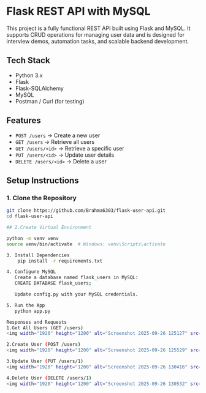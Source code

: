 #  Flask REST API with MySQL

This project is a fully functional REST API built using Flask and MySQL. It supports CRUD operations for managing user data and is designed for interview demos, automation tasks, and scalable backend development.

##  Tech Stack
- Python 3.x
- Flask
- Flask-SQLAlchemy
- MySQL
- Postman / Curl (for testing)

##  Features
- `POST /users` → Create a new user
- `GET /users` → Retrieve all users
- `GET /users/<id>` → Retrieve a specific user
- `PUT /users/<id>` → Update user details
- `DELETE /users/<id>` → Delete a user

## Setup Instructions

### 1. Clone the Repository
```bash
git clone https://github.com/Brahma6303/flask-user-api.git
cd flask-user-api

## 2.Create Virtual Environment

python -m venv venv
source venv/bin/activate  # Windows: venv\Scripts\activate

3. Install Dependencies
    pip install -r requirements.txt

4. Configure MySQL
   Create a database named flask_users in MySQL:
   CREATE DATABASE flask_users;

   Update config.py with your MySQL credentials.

5. Run the App
   python app.py

Responses and Requests
1.Get All Users (GET /users)
<img width="1920" height="1200" alt="Screenshot 2025-09-26 125127" src="https://github.com/user-attachments/assets/51d40578-0df7-4ed2-bf91-d2479e4b1364" />

2.Create User (POST /users)
<img width="1920" height="1200" alt="Screenshot 2025-09-26 125529" src="https://github.com/user-attachments/assets/5e68c272-75d8-4e03-8d08-b3b7bd1254c7" />

3.Update User (PUT /users/1)
<img width="1920" height="1200" alt="Screenshot 2025-09-26 130416" src="https://github.com/user-attachments/assets/e835e44e-d5ec-41ed-9c5e-886beff866cd" />

4.Delete User (DELETE /users/1)
<img width="1920" height="1200" alt="Screenshot 2025-09-26 130532" src="https://github.com/user-attachments/assets/6f6c41a6-bae6-4dc1-adb5-e899190f2834" />









